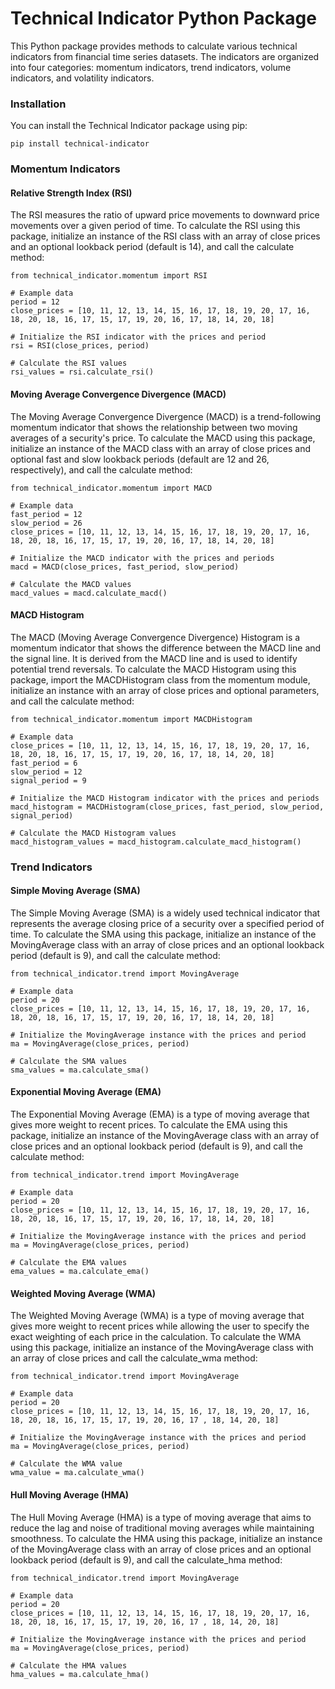 # Technical Indicator Python Package

This Python package provides methods to calculate various technical indicators from financial time series datasets. The indicators are organized into four categories: momentum indicators, trend indicators, volume indicators, and volatility indicators.

### Installation

You can install the Technical Indicator package using pip:

```
pip install technical-indicator
```

### Momentum Indicators

#### Relative Strength Index (RSI)

The RSI measures the ratio of upward price movements to downward price movements over a given period of time. To calculate the RSI using this package, initialize an instance of the RSI class with an array of close prices and an optional lookback period (default is 14), and call the calculate method:

```
from technical_indicator.momentum import RSI

# Example data
period = 12
close_prices = [10, 11, 12, 13, 14, 15, 16, 17, 18, 19, 20, 17, 16, 18, 20, 18, 16, 17, 15, 17, 19, 20, 16, 17, 18, 14, 20, 18]

# Initialize the RSI indicator with the prices and period
rsi = RSI(close_prices, period)

# Calculate the RSI values
rsi_values = rsi.calculate_rsi()
```

#### Moving Average Convergence Divergence (MACD)

The Moving Average Convergence Divergence (MACD) is a trend-following momentum indicator that shows the relationship between two moving averages of a security's price. To calculate the MACD using this package, initialize an instance of the MACD class with an array of close prices and optional fast and slow lookback periods (default are 12 and 26, respectively), and call the calculate method:

```
from technical_indicator.momentum import MACD

# Example data
fast_period = 12
slow_period = 26
close_prices = [10, 11, 12, 13, 14, 15, 16, 17, 18, 19, 20, 17, 16, 18, 20, 18, 16, 17, 15, 17, 19, 20, 16, 17, 18, 14, 20, 18]

# Initialize the MACD indicator with the prices and periods
macd = MACD(close_prices, fast_period, slow_period)

# Calculate the MACD values
macd_values = macd.calculate_macd()
```

#### MACD Histogram

The MACD (Moving Average Convergence Divergence) Histogram is a momentum indicator that shows the difference between the MACD line and the signal line. It is derived from the MACD line and is used to identify potential trend reversals. To calculate the MACD Histogram using this package, import the MACDHistogram class from the momentum module, initialize an instance with an array of close prices and optional parameters, and call the calculate method:

```
from technical_indicator.momentum import MACDHistogram

# Example data
close_prices = [10, 11, 12, 13, 14, 15, 16, 17, 18, 19, 20, 17, 16, 18, 20, 18, 16, 17, 15, 17, 19, 20, 16, 17, 18, 14, 20, 18]
fast_period = 6
slow_period = 12
signal_period = 9

# Initialize the MACD Histogram indicator with the prices and periods
macd_histogram = MACDHistogram(close_prices, fast_period, slow_period, signal_period)

# Calculate the MACD Histogram values
macd_histogram_values = macd_histogram.calculate_macd_histogram()
```

### Trend Indicators

#### Simple Moving Average (SMA)

The Simple Moving Average (SMA) is a widely used technical indicator that represents the average closing price of a security over a specified period of time. To calculate the SMA using this package, initialize an instance of the MovingAverage class with an array of close prices and an optional lookback period (default is 9), and call the calculate method:

```
from technical_indicator.trend import MovingAverage

# Example data
period = 20
close_prices = [10, 11, 12, 13, 14, 15, 16, 17, 18, 19, 20, 17, 16, 18, 20, 18, 16, 17, 15, 17, 19, 20, 16, 17, 18, 14, 20, 18]

# Initialize the MovingAverage instance with the prices and period
ma = MovingAverage(close_prices, period)

# Calculate the SMA values
sma_values = ma.calculate_sma()
```

#### Exponential Moving Average (EMA)

The Exponential Moving Average (EMA) is a type of moving average that gives more weight to recent prices. To calculate the EMA using this package, initialize an instance of the MovingAverage class with an array of close prices and an optional lookback period (default is 9), and call the calculate method:

```
from technical_indicator.trend import MovingAverage

# Example data
period = 20
close_prices = [10, 11, 12, 13, 14, 15, 16, 17, 18, 19, 20, 17, 16, 18, 20, 18, 16, 17, 15, 17, 19, 20, 16, 17, 18, 14, 20, 18]

# Initialize the MovingAverage instance with the prices and period
ma = MovingAverage(close_prices, period)

# Calculate the EMA values
ema_values = ma.calculate_ema()
```

#### Weighted Moving Average (WMA)

The Weighted Moving Average (WMA) is a type of moving average that gives more weight to recent prices while allowing the user to specify the exact weighting of each price in the calculation. To calculate the WMA using this package, initialize an instance of the MovingAverage class with an array of close prices and call the calculate_wma method:

```
from technical_indicator.trend import MovingAverage

# Example data
period = 20
close_prices = [10, 11, 12, 13, 14, 15, 16, 17, 18, 19, 20, 17, 16, 18, 20, 18, 16, 17, 15, 17, 19, 20, 16, 17 , 18, 14, 20, 18]

# Initialize the MovingAverage instance with the prices and period
ma = MovingAverage(close_prices, period)

# Calculate the WMA value
wma_value = ma.calculate_wma()
```

#### Hull Moving Average (HMA)

The Hull Moving Average (HMA) is a type of moving average that aims to reduce the lag and noise of traditional moving averages while maintaining smoothness. To calculate the HMA using this package, initialize an instance of the MovingAverage class with an array of close prices and an optional lookback period (default is 9), and call the calculate_hma method:

```
from technical_indicator.trend import MovingAverage

# Example data
period = 20
close_prices = [10, 11, 12, 13, 14, 15, 16, 17, 18, 19, 20, 17, 16, 18, 20, 18, 16, 17, 15, 17, 19, 20, 16, 17 , 18, 14, 20, 18]

# Initialize the MovingAverage instance with the prices and period
ma = MovingAverage(close_prices, period)

# Calculate the HMA values
hma_values = ma.calculate_hma()
```
